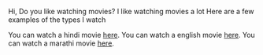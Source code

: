 Hi, Do you like watching movies?
I like watching movies a lot
Here are a few examples of the types I watch

You can watch a hindi movie [here]().
You can watch a english movie [here]().
You can watch a marathi movie [here]().